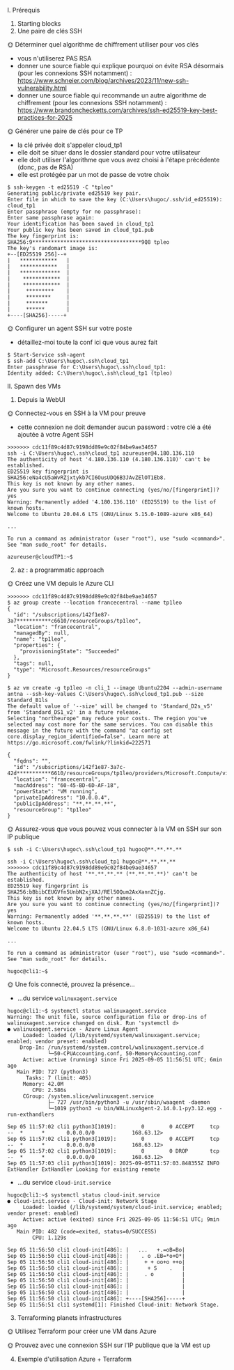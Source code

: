 I. Prérequis
1. Starting blocks
2. Une paire de clés SSH

🌞 Déterminer quel algorithme de chiffrement utiliser pour vos clés

- vous n'utiliserez PAS RSA
- donner une source fiable qui explique pourquoi on évite RSA désormais (pour les connexions SSH notamment) : https://www.schneier.com/blog/archives/2023/11/new-ssh-vulnerability.html
- donner une source fiable qui recommande un autre algorithme de chiffrement (pour les connexions SSH notamment) : https://www.brandonchecketts.com/archives/ssh-ed25519-key-best-practices-for-2025

🌞 Générer une paire de clés pour ce TP

- la clé privée doit s'appeler cloud_tp1
- elle doit se situer dans le dossier standard pour votre utilisateur
- elle doit utiliser l'algorithme que vous avez choisi à l'étape précédente (donc, pas de RSA)
- elle est protégée par un mot de passe de votre choix

```
$ ssh-keygen -t ed25519 -C "tpleo"
Generating public/private ed25519 key pair.
Enter file in which to save the key (C:\Users\hugoc/.ssh/id_ed25519): cloud_tp1
Enter passphrase (empty for no passphrase):
Enter same passphrase again:
Your identification has been saved in cloud_tp1
Your public key has been saved in cloud_tp1.pub
The key fingerprint is:
SHA256:9***********************************9Q8 tpleo
The key's randomart image is:
+--[ED25519 256]--+
|   ************   |
|   ************   |
|   *************  |
|    ************  |
|    ************  |
|     *********    |
|     ********     |
|     *******      |
|     ******       |
+----[SHA256]-----+
```

🌞 Configurer un agent SSH sur votre poste

- détaillez-moi toute la conf ici que vous aurez fait

```  
$ Start-Service ssh-agent
$ ssh-add C:\Users\hugoc\.ssh\cloud_tp1
Enter passphrase for C:\Users\hugoc\.ssh\cloud_tp1:
Identity added: C:\Users\hugoc\.ssh\cloud_tp1 (tpleo)
```
II. Spawn des VMs

1. Depuis la WebUI

🌞 Connectez-vous en SSH à la VM pour preuve


- cette connexion ne doit demander aucun password : votre clé a été ajoutée à votre Agent SSH

```
>>>>>>> cdc11f89c4d87c9198dd89e9c02f84be9ae34657
ssh -i C:\Users\hugoc\.ssh\cloud_tp1 azureuser@4.180.136.110
The authenticity of host '4.180.136.110 (4.180.136.110)' can't be established.
ED25519 key fingerprint is SHA256:eNa4cU5aWvRZjxtykb7CI6OusUDQ6B3JAvZElOT1Eb8.
This key is not known by any other names.
Are you sure you want to continue connecting (yes/no/[fingerprint])? yes
Warning: Permanently added '4.180.136.110' (ED25519) to the list of known hosts.
Welcome to Ubuntu 20.04.6 LTS (GNU/Linux 5.15.0-1089-azure x86_64)

...

To run a command as administrator (user "root"), use "sudo <command>".
See "man sudo_root" for details.

azureuser@cloudTP1:~$
```


2. az : a programmatic approach

🌞 Créez une VM depuis le Azure CLI

```
>>>>>>> cdc11f89c4d87c9198dd89e9c02f84be9ae34657
$ az group create --location francecentral --name tp1leo
{
  "id": "/subscriptions/142f1e87-3a7***********c6610/resourceGroups/tp1leo",
  "location": "francecentral",
  "managedBy": null,
  "name": "tp1leo",
  "properties": {
    "provisioningState": "Succeeded"
  },
  "tags": null,
  "type": "Microsoft.Resources/resourceGroups"
}

$ az vm create -g tp1leo -n cli_1 --image Ubuntu2204 --admin-username antna --ssh-key-values C:\Users\hugoc\.ssh\cloud_tp1.pub --size Standard_B1ls
The default value of '--size' will be changed to 'Standard_D2s_v5' from 'Standard_DS1_v2' in a future release.
Selecting "northeurope" may reduce your costs. The region you've selected may cost more for the same services. You can disable this message in the future with the command "az config set core.display_region_identified=false". Learn more at https://go.microsoft.com/fwlink/?linkid=222571

{
  "fqdns": "",
  "id": "/subscriptions/142f1e87-3a7c-42d***********6610/resourceGroups/tp1leo/providers/Microsoft.Compute/virtualMachines/cli_1",
  "location": "francecentral",
  "macAddress": "60-45-BD-6D-AF-18",
  "powerState": "VM running",
  "privateIpAddress": "10.0.0.4",
  "publicIpAddress": "**.**.**.**",
  "resourceGroup": "tp1leo"
}
```


🌞 Assurez-vous que vous pouvez vous connecter à la VM en SSH sur son IP publique

```
$ ssh -i C:\Users\hugoc\.ssh\cloud_tp1 hugoc@**.**.**.**
```
```
ssh -i C:\Users\hugoc\.ssh\cloud_tp1 hugoc@**.**.**.**
>>>>>>> cdc11f89c4d87c9198dd89e9c02f84be9ae34657
The authenticity of host '**.**.**.** (**.**.**.**)' can't be established.
ED25519 key fingerprint is SHA256:bBbibCEUGVfn5UnbN2xjXAJ/REl5OQum2AxXannZCjg.
This key is not known by any other names.
Are you sure you want to continue connecting (yes/no/[fingerprint])? yes
Warning: Permanently added '**.**.**.**' (ED25519) to the list of known hosts.
Welcome to Ubuntu 22.04.5 LTS (GNU/Linux 6.8.0-1031-azure x86_64)

...

To run a command as administrator (user "root"), use "sudo <command>".
See "man sudo_root" for details.

hugoc@cli1:~$
```

🌞 Une fois connecté, prouvez la présence...
- ...du service `walinuxagent.service`
```
hugoc@cli1:~$ systemctl status walinuxagent.service
Warning: The unit file, source configuration file or drop-ins of walinuxagent.service changed on disk. Run 'systemctl d>
● walinuxagent.service - Azure Linux Agent
     Loaded: loaded (/lib/systemd/system/walinuxagent.service; enabled; vendor preset: enabled)
    Drop-In: /run/systemd/system.control/walinuxagent.service.d
             └─50-CPUAccounting.conf, 50-MemoryAccounting.conf
     Active: active (running) since Fri 2025-09-05 11:56:51 UTC; 6min ago
   Main PID: 727 (python3)
      Tasks: 7 (limit: 405)
     Memory: 42.0M
        CPU: 2.586s
     CGroup: /system.slice/walinuxagent.service
             ├─ 727 /usr/bin/python3 -u /usr/sbin/waagent -daemon
             └─1019 python3 -u bin/WALinuxAgent-2.14.0.1-py3.12.egg -run-exthandlers

Sep 05 11:57:02 cli1 python3[1019]:        0        0 ACCEPT     tcp  --  *      *       0.0.0.0/0            168.63.12>
Sep 05 11:57:02 cli1 python3[1019]:        0        0 ACCEPT     tcp  --  *      *       0.0.0.0/0            168.63.12>
Sep 05 11:57:02 cli1 python3[1019]:        0        0 DROP       tcp  --  *      *       0.0.0.0/0            168.63.12>
Sep 05 11:57:03 cli1 python3[1019]: 2025-09-05T11:57:03.848355Z INFO ExtHandler ExtHandler Looking for existing remote 
```

- ...du service `cloud-init.service`

```
hugoc@cli1:~$ systemctl status cloud-init.service
● cloud-init.service - Cloud-init: Network Stage
     Loaded: loaded (/lib/systemd/system/cloud-init.service; enabled; vendor preset: enabled)
     Active: active (exited) since Fri 2025-09-05 11:56:51 UTC; 9min ago
   Main PID: 482 (code=exited, status=0/SUCCESS)
        CPU: 1.129s

Sep 05 11:56:50 cli1 cloud-init[486]: |   ...   +.=oB=Bo|
Sep 05 11:56:50 cli1 cloud-init[486]: |    . o .EB=*o+O*|
Sep 05 11:56:50 cli1 cloud-init[486]: |     + + oo+o ++o|
Sep 05 11:56:50 cli1 cloud-init[486]: |      + S    .   |
Sep 05 11:56:50 cli1 cloud-init[486]: |     . o         |
Sep 05 11:56:50 cli1 cloud-init[486]: |                 |
Sep 05 11:56:50 cli1 cloud-init[486]: |                 |
Sep 05 11:56:50 cli1 cloud-init[486]: |                 |
Sep 05 11:56:50 cli1 cloud-init[486]: +----[SHA256]-----+
Sep 05 11:56:51 cli1 systemd[1]: Finished Cloud-init: Network Stage.

```


3. Terraforming planets infrastructures

🌞 Utilisez Terraform pour créer une VM dans Azure

🌞 Prouvez avec une connexion SSH sur l'IP publique que la VM est up

4. Exemple d'utilisation Azure + Terraform












